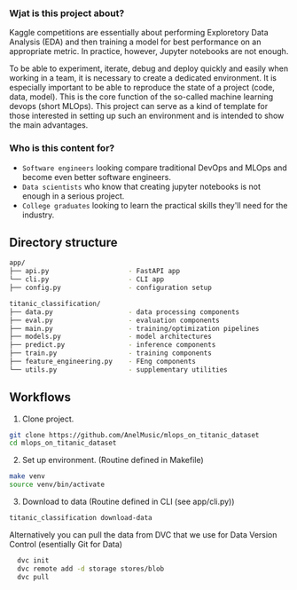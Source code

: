 ### Wjat is this project about?
Kaggle competitions are essentially about performing Exploretory Data Analysis (EDA) and then training a model for best performance on an appropriate metric. In practice, however, Jupyter notebooks are not enough. 

To be able to experiment, iterate, debug and deploy quickly and easily when working in a team, it is necessary to create a dedicated environment. It is especially important to be able to reproduce the state of a project (code, data, model).
This is the core function of the so-called machine learning devops (short MLOps).
This project can serve as a kind of template for those interested in setting up such an environment and is intended to show the main advantages.

### Who is this content for?
- `Software engineers` looking compare traditional DevOps and MLOps and become even better software engineers.
- `Data scientists` who know that creating jupyter notebooks is not enough in a serious project.
- `College graduates` looking to learn the practical skills they'll need for the industry.

## Directory structure
```bash
app/
├── api.py                    - FastAPI app
└── cli.py                    - CLI app
├── config.py                 - configuration setup

titanic_classification/
├── data.py                   - data processing components
├── eval.py                   - evaluation components
├── main.py                   - training/optimization pipelines
├── models.py                 - model architectures
├── predict.py                - inference components
├── train.py                  - training components
├── feature_engineering.py    - FEng components 
└── utils.py                  - supplementary utilities
```

## Workflows

1. Clone project.
```bash
git clone https://github.com/AnelMusic/mlops_on_titanic_dataset
cd mlops_on_titanic_dataset
```
2. Set up environment. (Routine defined in Makefile)
```bash
make venv
source venv/bin/activate
```
3. Download to data (Routine defined in CLI (see app/cli.py))
```bash
titanic_classification download-data
```
  Alternatively you can pull the data from DVC that we use for Data Version Control (esentially Git for Data)
  ```bash
    dvc init
    dvc remote add -d storage stores/blob
    dvc pull
  ```
